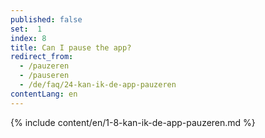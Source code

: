 ```yaml
---
published: false
set:  1
index: 8
title: Can I pause the app?
redirect_from: 
  - /pauzeren
  - /pauseren
  - /de/faq/24-kan-ik-de-app-pauzeren
contentLang: en
---
```

{% include content/en/1-8-kan-ik-de-app-pauzeren.md %}
